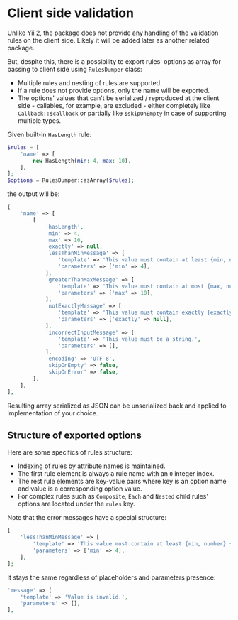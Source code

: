 # Client side validation

Unlike Yii 2, the package does not provide any handling of the validation rules on the client side. Likely it will be 
added later as another related package. 

But, despite this, there is a possibility to export rules' options as array for passing to client side using 
`RulesDumper` class:

- Multiple rules and nesting of rules are supported.
- If a rule does not provide options, only the name will be exported.
- The options' values that can't be serialized / reproduced at the client side - callables, for example, are excluded - 
either completely like `Callback::$callback` or partially like `$skipOnEmpty` in case of supporting multiple types.

Given built-in `HasLength` rule:

```php
$rules = [  
    'name' => [  
        new HasLength(min: 4, max: 10),  
    ],  
];  
$options = RulesDumper::asArray($rules);
```

the output will be:

```php
[  
    'name' => [  
        [  
            'hasLength',  
            'min' => 4,  
            'max' => 10,  
            'exactly' => null,  
            'lessThanMinMessage' => [  
                'template' => 'This value must contain at least {min, number} {min, plural, one{character} other{characters}}.',  
                'parameters' => ['min' => 4],  
            ],  
            'greaterThanMaxMessage' => [  
                'template' => 'This value must contain at most {max, number} {max, plural, one{character} other{characters}}.',  
                'parameters' => ['max' => 10],  
            ],  
            'notExactlyMessage' => [  
                'template' => 'This value must contain exactly {exactly, number} {exactly, plural, one{character} other{characters}}.',  
                'parameters' => ['exactly' => null],  
            ],  
            'incorrectInputMessage' => [  
                'template' => 'This value must be a string.',  
                'parameters' => [],  
            ],  
            'encoding' => 'UTF-8',  
            'skipOnEmpty' => false,  
            'skipOnError' => false,  
        ],
    ],  
],
```

Resulting array serialized as JSON can be unserialized back and applied to implementation of your choice.

## Structure of exported options

Here are some specifics of rules structure:

- Indexing of rules by attribute names is maintained.
- The first rule element is always a rule name with an `0` integer index.
- The rest rule elements are key-value pairs where key is an option name and value is a corresponding option value.
- For complex rules such as `Composite`, `Each` and `Nested` child rules' options are located under the `rules` key.

Note that the error messages have a special structure:

```php
[
    'lessThanMinMessage' => [  
        'template' => 'This value must contain at least {min, number} {min, plural, one{character} other{characters}}.',  
        'parameters' => ['min' => 4],  
    ],
];
```

It stays the same regardless of placeholders and parameters presence:

```php
'message' => [
    'template' => 'Value is invalid.',
    'parameters' => [],
],
```
